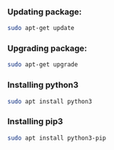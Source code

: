 ### Updating package:
```bash
sudo apt-get update
```

### Upgrading package:
```bash
sudo apt-get upgrade
```
### Installing python3
```bash
sudo apt install python3
```
### Installing pip3
```bash
sudo apt install python3-pip
